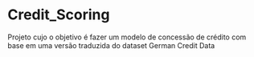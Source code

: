# Credit_Scoring
Projeto cujo o objetivo é fazer um modelo de concessão de crédito com base em uma versão traduzida do dataset German Credit Data
